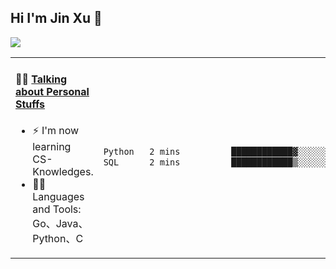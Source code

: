 
## Hi I'm Jin Xu 👋
![](https://komarev.com/ghpvc/?username=jiayouxujin&color=brightgreen&label=PROFILE+VIEWS)



<table align="center">
<tr>
<td valign="top" width="60%">

#### 🏋️‍♀️ <a href="https://github.com/jiayouxujin" target="_blank">Talking about Personal Stuffs</a>
<!-- recent_releases starts -->

- ⚡  I'm now learning CS-Knowledges.  
- 🏊‍♂️ Languages and Tools: Go、Java、Python、C
<!-- recent_releases ends -->
</td>
<td>
 
<!--START_SECTION:waka-->

```txt
Python   2 mins          ████████████▓░░░░░░░░░░░░   50.21 %
SQL      2 mins          ████████████▒░░░░░░░░░░░░   49.79 %
```

<!--END_SECTION:waka-->
 
</td>
</tr>
</table>






